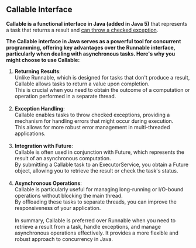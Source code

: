 ## Callable Interface


**Callable<V> is a functional interface in Java (added in Java 5)** that represents a task that returns a result and <ins>can throw a checked exception</ins>.

<b>The Callable interface in Java serves as a powerful tool for concurrent programming, offering key advantages over the Runnable interface, particularly when dealing with asynchronous tasks. Here's why you might choose to use Callable:</b>


1. **Returning Results**: <br/>Unlike Runnable, which is designed for tasks that don't produce a result, Callable allows tasks to return a value upon completion.<br/> This is crucial when you need to obtain the outcome of a computation or operation performed in a separate thread.<br/><br/>
2. **Exception Handling**: <br/>Callable enables tasks to throw checked exceptions, providing a mechanism for handling errors that might occur during execution. <br/>This allows for more robust error management in multi-threaded applications.<br/><br/>
3. **Integration with Future**: <br/>Callable is often used in conjunction with Future, which represents the result of an asynchronous computation.<br/>By submitting a Callable task to an ExecutorService, you obtain a Future object, allowing you to retrieve the result or check the task's status.<br/><br/>
4. **Asynchronous Operations**: <br/>Callable is particularly useful for managing long-running or I/O-bound operations without blocking the main thread.<br/>By offloading these tasks to separate threads, you can improve the responsiveness of your application.<br/><br/>
   In summary, Callable is preferred over Runnable when you need to retrieve a result from a task, handle exceptions, and manage asynchronous operations effectively. It provides a more flexible and robust approach to concurrency in Java.